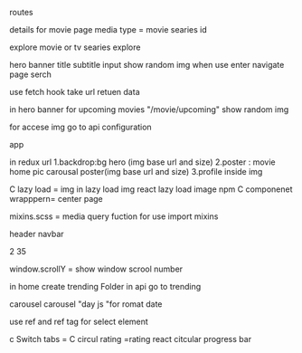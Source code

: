 routes

details for movie page
 media type = movie searies 
 id 

 explore movie or tv searies explore

 hero banner
 title 
 subtitle
 input
 show random img
 when use enter navigate page serch

 use fetch hook take url retuen data 

 in hero banner for upcoming movies "/movie/upcoming"
 show random img

for accese img go to api configuration

app

in redux url
1.backdrop:bg hero (img base url and size)
2.poster : movie home pic carousal poster(img base url and size)
3.profile inside img

C lazy load = img
in lazy load img react lazy load image npm
C componenet wrapppern= center page

mixins.scss = media query fuction 
for use import mixins

header navbar

2 35

window.scrollY = show window scrool number

in home create trending Folder 
in api go to trending

carousel 
carousel
"day js "for romat date
 
 use ref and ref tag for select element
 
 c Switch tabs =
 C circul rating =rating
 react citcular progress bar 


